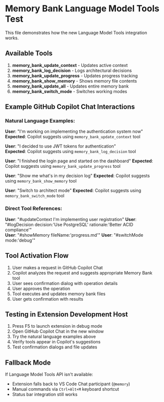 # Memory Bank Language Model Tools Test

This file demonstrates how the new Language Model Tools integration works.

## Available Tools

1. **memory_bank_update_context** - Updates active context
2. **memory_bank_log_decision** - Logs architectural decisions  
3. **memory_bank_update_progress** - Updates progress tracking
4. **memory_bank_show_memory** - Shows memory file contents
5. **memory_bank_update_all** - Updates entire memory bank
6. **memory_bank_switch_mode** - Switches working modes

## Example GitHub Copilot Chat Interactions

### Natural Language Examples:

**User**: "I'm working on implementing the authentication system now"
**Expected**: Copilot suggests using `memory_bank_update_context` tool

**User**: "I decided to use JWT tokens for authentication"  
**Expected**: Copilot suggests using `memory_bank_log_decision` tool

**User**: "I finished the login page and started on the dashboard"
**Expected**: Copilot suggests using `memory_bank_update_progress` tool

**User**: "Show me what's in my decision log"
**Expected**: Copilot suggests using `memory_bank_show_memory` tool

**User**: "Switch to architect mode"
**Expected**: Copilot suggests using `memory_bank_switch_mode` tool

### Direct Tool References:

**User**: "#updateContext I'm implementing user registration"
**User**: "#logDecision decision:'Use PostgreSQL' rationale:'Better ACID compliance'"  
**User**: "#showMemory fileName:'progress.md'"
**User**: "#switchMode mode:'debug'"

## Tool Activation Flow

1. User makes a request in GitHub Copilot Chat
2. Copilot analyzes the request and suggests appropriate Memory Bank tool
3. User sees confirmation dialog with operation details
4. User approves the operation
5. Tool executes and updates memory bank files
6. User gets confirmation with results

## Testing in Extension Development Host

1. Press F5 to launch extension in debug mode
2. Open GitHub Copilot Chat in the new window
3. Try the natural language examples above
4. Verify tools appear in Copilot's suggestions
5. Test confirmation dialogs and file updates

## Fallback Mode

If Language Model Tools API isn't available:
- Extension falls back to VS Code Chat participant (`@memory`)
- Manual commands via `Ctrl+Alt+M` keyboard shortcut
- Status bar integration still works
